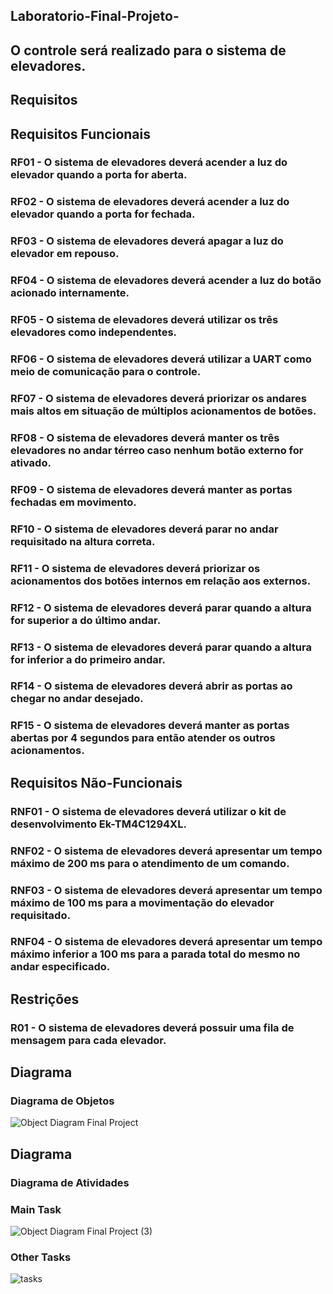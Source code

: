 ## Laboratorio-Final-Projeto-
## O controle será realizado para o sistema de elevadores.
## Requisitos
## Requisitos Funcionais
### RF01 - O sistema de elevadores deverá acender a luz do elevador quando a porta for aberta.
### RF02 - O sistema de elevadores deverá acender a luz do elevador quando a porta for fechada.
### RF03 - O sistema de elevadores deverá apagar a luz do elevador em repouso.
### RF04 - O sistema de elevadores deverá acender a luz do botão acionado internamente.
### RF05 - O sistema de elevadores deverá utilizar os três elevadores como independentes.
### RF06 - O sistema de elevadores deverá utilizar a UART como meio de comunicação para o controle.
### RF07 - O sistema de elevadores deverá priorizar os andares mais altos em situação de múltiplos acionamentos de botões.
### RF08 - O sistema de elevadores deverá manter os três elevadores no andar térreo caso nenhum botão externo for ativado.
### RF09 - O sistema de elevadores deverá manter as portas fechadas em movimento.
### RF10 - O sistema de elevadores deverá parar no andar requisitado na altura correta.
### RF11 - O sistema de elevadores deverá priorizar os acionamentos dos botões internos em relação aos externos.
### RF12 - O sistema de elevadores deverá parar quando a altura for superior a do último andar.
### RF13 - O sistema de elevadores deverá parar quando a altura for inferior a do primeiro andar.
### RF14 - O sistema de elevadores deverá abrir as portas ao chegar no andar desejado.
### RF15 - O sistema de elevadores deverá manter as portas abertas por 4 segundos para então atender os outros acionamentos.

## Requisitos Não-Funcionais
### RNF01 - O sistema de elevadores deverá utilizar o kit de desenvolvimento Ek-TM4C1294XL.
### RNF02 - O sistema de elevadores deverá apresentar um tempo máximo de 200 ms para o atendimento de um comando.
### RNF03 - O sistema de elevadores deverá apresentar um tempo máximo de 100 ms para a movimentação do elevador requisitado.
### RNF04 - O sistema de elevadores deverá apresentar um tempo máximo inferior a  100 ms para a parada total do mesmo no andar especificado.


## Restrições
### R01 - O sistema de elevadores deverá possuir uma fila de mensagem para cada elevador.

## Diagrama
### Diagrama de Objetos
![Object Diagram Final Project](https://user-images.githubusercontent.com/28169956/129996202-701bc459-2059-488a-9f72-b522e733e7a4.png)

## Diagrama
### Diagrama de Atividades
### Main Task
![Object Diagram Final Project (3)](https://user-images.githubusercontent.com/28169956/130155666-3f24c425-7d4e-4c45-8069-94ba575533e6.png)

### Other Tasks
![tasks](https://user-images.githubusercontent.com/28169956/130166043-9eeb9b4f-b7c8-492d-9fb6-14249438ee0c.png)
